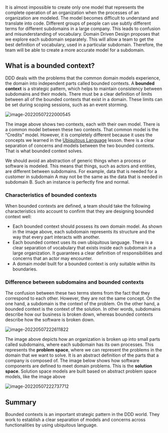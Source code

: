 It is almost impossible to create only one model that represents the complete operation of an organization when the processes of an organization are modeled.   The model becomes difficult to understand and translate into code.   Different groups of people can use subtly different terms for different subdomains in a large company. This leads to confusion and misunderstanding of vocabulary. Domain Driven Design proposes that we explore each subdomain separately. This will allow a team to get the best definition of vocabulary, used in a particular subdomain. Therefore, the team will be able to create a more accurate model for a subdomain.



## What is a bounded context?

DDD deals with the problems that the common domain models experience, the domain into independent parts called bounded contexts.   A **bounded context** is a strategic pattern, which helps to maintain consistency between subdomains and their models. There must be a clear definition of limits between all of the bounded contexts that exist in a domain. These limits can be set during scoping sessions, such as an event storming.



![image-20220507222000545](/Users/kestrel/developer/nrookie.github.io/collections/Domain-driven-design/Mapping-domain-to-model/image-20220507222000545.png)



The image above shows two contexts, each with their own model. There is a common model between these two contexts. That common model is the “Credits” model.  However, it is completely different because it uses the concepts we learned in the [Ubiquitous Language](https://www.educative.io/collection/page/4927079282376704/4708195672522752/6417035921195008) lesson. there is a clear separation of concerns and models between the two bounded contexts. That is what bounded context solves.



We should avoid an abstraction of generic things when a process or software is modeled. This means that things, such as actors and entities, are different between subdomains. For example, data that is needed for a customer in subdomain A may not be the same as the data that is needed in subdomain B. Such an instance is perfectly fine and normal.



### Characteristics of bounded contexts

When bounded contexts are defined, a team should take the following characteristics into account to confirm that they are designing bounded context well:

- Each bounded context should possess its own domain model. As shown in the image above, each subdomain represents its structure and the way that every part interacts with another.
- Each bounded context uses its own ubiquitous language. There is a clear separation of vocabulary that exists inside each subdomain in a large organization. It guarantees a clear definition of responsibilities and concerns that an actor may encounter.
- A domain model built for a bounded context is only suitable within its boundaries.





### Difference between subdomains and bounded contexts

The confusion between these two terms stems from the fact that they correspond to each other. However, they are not the same concept. On the one hand, a subdomain is the context of the problem. On the other hand, a bounded context is the context of the solution. In other words, subdomains describe how our business is broken down, whereas bounded contexts describe how the software is broken down.



![image-20220507222611822](/Users/kestrel/developer/nrookie.github.io/collections/Domain-driven-design/Mapping-domain-to-model/image-20220507222611822.png)

The image above depicts how an organization is broken up into small parts called subdomains, where each subdomain has its own processes. This represents the **problem space**, where we can represent the problems in the domain that we want to solve. It is an abstract definition of the parts that a company is composed of. The image below shows how software components are defined to meet domain problems. This is the **solution space**. Solution space models are built based on abstract problem space models, like the image above





![image-20220507222737712](/Users/kestrel/developer/nrookie.github.io/collections/Domain-driven-design/Mapping-domain-to-model/image-20220507222737712.png)





## Summary

Bounded contexts is an important strategic pattern in the DDD world. They work to establish a clear separation of models and concerns across functionalities by using ubiquitous language.





